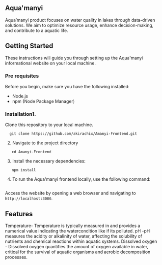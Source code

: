 ## Aqua'manyi

Aqua’manyi product focuses on water quality in lakes through data-driven solutions.
We aim to optimize resource usage, enhance decision-making, and contribute to a aquatic life.

## Getting Started
These instructions will guide you through setting up the Aqua'manyi informational website on your local machine.
### Pre requisites
Before you begin, make sure you have the following installed:
- Node.js
- npm (Node Package Manager)
### Installation1.
Clone this repository to your local machine.
```
  git clone https://github.com/akirachix/Amanyi-Frontend.git
```
2. Navigate to the project directory
```
   cd Amanyi-Frontend
```
3. Install the necessary dependencies:
```
   npm install
```
4. To run the Aqua'manyi frontend locally, use the following command:
```  npm start
```
  Access the website by opening a web browser and navigating to `http://localhost:3000`.
  
  ## Features

Temperature- Temperature is typically measured in and provides a numerical value indicating
the watercondition like if its polluted.
pH -pH measures the acidity or alkalinity of water, affecting the solubility of nutrients and
chemical reactions within aquatic systems.
Dissolved oxygen - Dissolved oxygen quantifies the amount of oxygen available in water,
critical for the survival of aquatic organisms and aerobic decomposition processes.